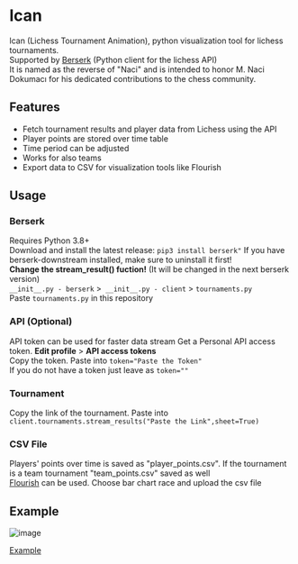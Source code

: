 # lcan
lcan (Lichess Tournament Animation), python visualization tool for lichess tournaments.  
Supported by [Berserk](https://github.com/lichess-org/berserk) (Python client for the lichess API)  
It is named as the reverse of "Naci" and is intended to honor M. Naci Dokumacı for his dedicated contributions to the chess community.  
## Features
* Fetch tournament results and player data from Lichess using the API
* Player points are stored over time table
* Time period can be adjusted 
* Works for also teams
* Export data to CSV for visualization tools like Flourish
## Usage
### Berserk
Requires Python 3.8+   
Download and install the latest release:
```pip3 install berserk"```
If you have berserk-downstream installed, make sure to uninstall it first!   
**Change the stream_result() fuction!** (It will be changed in the next berserk version)    
```__init__.py - berserk``` >``` __init__.py - client``` > ```tournaments.py```   
Paste ```tournaments.py``` in this repository 
### API (Optional)
API token can be used for faster data stream
Get a Personal API access token. **Edit profile** > **API access tokens**  
Copy the token. Paste into ```token="Paste the Token"```   
If you do not have a token just leave as ```token=""``` 
### Tournament
Copy the link of the tournament. Paste into ```client.tournaments.stream_results("Paste the Link",sheet=True)```
### CSV File
Players' points over time is saved as "player_points.csv". If the tournament is a team tournament "team_points.csv" saved as well   
[Flourish](https://app.flourish.studio) can be used. Choose bar chart race and upload the csv file
## Example
![image](https://github.com/user-attachments/assets/75264d54-df22-4349-8eee-6861fc4d4faa)


[Example](https://public.flourish.studio/visualisation/19348097/)
